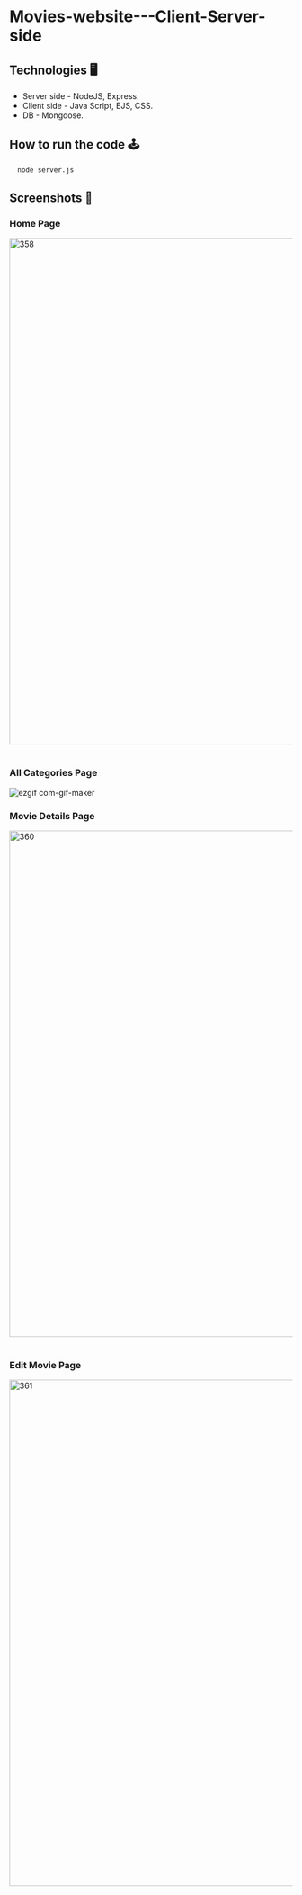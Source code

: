 # Movies-website---Client-Server-side

## Technologies  🖥

 - Server side - NodeJS, Express.
 - Client side - Java Script, EJS, CSS.
 - DB - Mongoose.


## How to run the code 🕹

```bash
  node server.js
```

## Screenshots  📸

 ### Home Page
 
<a href="https://postimg.cc/1gb2sQmn" target="_blank"><img style="width:900px" src="https://i.postimg.cc/63QXVWF0/358.png" alt="358"/></a><br/><br/>

 ### All Categories Page
 ![ezgif com-gif-maker](https://user-images.githubusercontent.com/82371151/201528725-8fa0b26a-9107-4f46-bf95-d9bba41d8a39.gif)

 ### Movie Details Page

<a href="https://postimg.cc/9whkwYqc" target="_blank"><img style="width:900px" src="https://i.postimg.cc/vTgwjPYx/360.png" alt="360"/></a><br/><br/>

 ### Edit Movie Page
<a href="https://postimg.cc/jwN9jF28" target="_blank"><img style="width:900px" src="https://i.postimg.cc/DZYKxVTK/361.png" alt="361"/></a><br/><br/>

